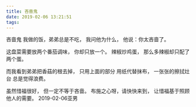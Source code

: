 ```yaml
---
title: 吝啬鬼
date: 2019-02-06 13:21:51
tags:
---
```

吝啬鬼
我做的饭，弟弟总是不吃，
我问他为什么，
他说：你太吝啬了。

这盘菜需要放两个番茄调味，
你却只放一个。
辣椒炒鸡蛋，
那么多辣椒却只配了两个蛋。

而我看到弟弟把香菇的根去掉，
只用上面的部分
用纸代替抹布，
一张张的擦拭灶台
总是觉得浪费。

虽然惜福很好，
但一定不等于吝啬。
布施之心呀，请快快来到，
让惜福基于照顾他人的需要。
2019-02-06亚男